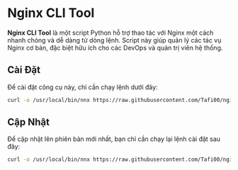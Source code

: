 # Nginx CLI Tool

**Nginx CLI Tool** là một script Python hỗ trợ thao tác với Nginx một cách nhanh chóng và dễ dàng từ dòng lệnh. Script này giúp quản lý các tác vụ Nginx cơ bản, đặc biệt hữu ích cho các DevOps và quản trị viên hệ thống.

## Cài Đặt

Để cài đặt công cụ này, chỉ cần chạy lệnh dưới đây:

```bash
curl -o /usr/local/bin/nnx https://raw.githubusercontent.com/Tafi00/nginx-cli/main/nnx.py && chmod +x /usr/local/bin/nnx && echo 'alias nnx="python3 /usr/local/bin/nnx"' >> ~/.bashrc && source ~/.bashrc
```


## Cập Nhật

Để cập nhật lên phiên bản mới nhất, bạn chỉ cần chạy lại lệnh cài đặt sau đây:

```bash
curl -o /usr/local/bin/nnx https://raw.githubusercontent.com/Tafi00/nginx-cli/main/nnx.py && chmod +x /usr/local/bin/nnx
```
